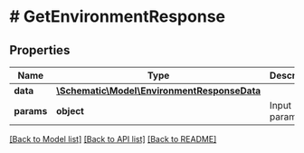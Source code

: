 # # GetEnvironmentResponse

## Properties

Name | Type | Description | Notes
------------ | ------------- | ------------- | -------------
**data** | [**\Schematic\Model\EnvironmentResponseData**](EnvironmentResponseData.md) |  |
**params** | **object** | Input parameters |

[[Back to Model list]](../../README.md#models) [[Back to API list]](../../README.md#endpoints) [[Back to README]](../../README.md)
